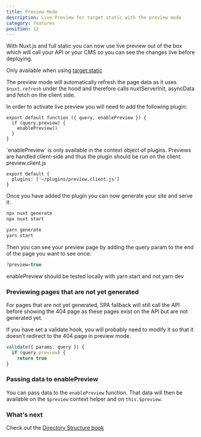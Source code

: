 ```yaml
---
title: Preview Mode
description: Live Preview for target static with the preview mode
category: features
position: 12
---
```


With Nuxt.js and full static you can now use live preview out of the box which will call your API or your CMS so you can see the changes live before deploying.

<base-alert> Only available when using [target:static](/docs/2.x/features/deployment-targets#static-hosting) </base-alert>

The preview mode will automatically refresh the page data as it uses `$nuxt.refresh` under the hood and therefore calls nuxtServerInit, asyncData and fetch on the client side.

In order to activate live preview you will need to add the following plugin:

```js{}[plugins/preview.client.js]
export default function ({ query, enablePreview }) {
  if (query.preview) {
    enablePreview()
  }
}
```

<base-alert>
`enablePreview` is only available in the context object of plugins. Previews are handled client-side and
thus the plugin should be run on the client: preview.client.js
</base-alert>

```js{}[nuxt.config.js]
export default {
  plugins: ['~/plugins/preview.client.js']
}
```

Once you have added the plugin you can now generate your site and serve it.

<code-group>
<code-block label="npx" active>

```bash
npx nuxt generate
npx nuxt start
```

</code-block>
<code-block label="Yarn" >

```bash
yarn generate
yarn start
```

  </code-block>
</code-group>

Then you can see your preview page by adding the query param to the end of the page you want to see once:

```js
?preview=true
```

<base-alert>
enablePreview should be tested locally with yarn start and not yarn
dev
</base-alert>

### Previewing pages that are not yet generated

For pages that are not yet generated, SPA fallback will still call the API before showing the 404 page as these pages exist on the API but are not generated yet.

If you have set a validate hook, you will probably need to modify it so that it doesn't redirect to the 404 page in preview mode.

```js
validate({ params, query }) {
  if (query.preview) {
    return true
}
```

### Passing data to enablePreview

You can pass data to the `enablePreview` function. That data will then be available on the `$preview` context helper and on `this.$preview`.

### What's next

<base-alert type="next">

Check out the [Directory Structure book](/docs/2.x/directory-structure/nuxt)

</base-alert>
